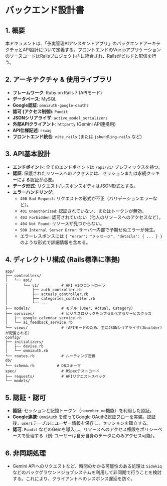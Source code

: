 # バックエンド設計書

## 1. 概要

本ドキュメントは、「予実管理AIアシスタントアプリ」のバックエンドアーキテクチャとAPI設計について定義する。フロントエンドのVue.jsアプリケーションのソースコードはRailsプロジェクト内に統合され、Railsがビルドと配信を行う。

## 2. アーキテクチャ & 使用ライブラリ

- **フレームワーク**: Ruby on Rails 7 (APIモード)
- **データベース**: MySQL
- **Google認証**: `omniauth-google-oauth2`
- **認可 (アクセス制御)**: `Pundit`
- **JSONシリアライザ**: `active_model_serializers`
- **外部APIクライアント**: `httparty` (Gemini API連携用)
- **API仕様記述**: `rswag`
- **フロントエンド統合**: `vite_rails` (または `jsbundling-rails` など)

## 3. API基本設計

- **エンドポイント**: 全てのエンドポイントは `/api/v1/` プレフィックスを持つ。
- **認証**: 保護されたリソースへのアクセスには、セッションまたは永続クッキーによる認証が必要。
- **データ形式**: リクエスト/レスポンスボディはJSON形式とする。
- **エラーハンドリング**: 
    - `400 Bad Request`: リクエストの形式が不正（バリデーションエラーなど）。
    - `401 Unauthorized`: 認証されていない、またはトークンが無効。
    - `403 Forbidden`: 認可されていない（他人のリソースへのアクセスなど）。
    - `404 Not Found`: リソースが見つからない。
    - `500 Internal Server Error`: サーバー内部で予期せぬエラーが発生。
    - エラーレスポンスには `{ "error": "メッセージ", "details": { ... } }` のような形式で詳細情報を含める。

## 4. ディレクトリ構成 (Rails標準に準拠)

```
app/
├── controllers/
│   └── api/
│       └── v1/          # API v1のコントローラ
│           ├── auth_controller.rb
│           ├── actuals_controller.rb
│           ├── categories_controller.rb
│           └── ...
├── models/              # モデル (User, Actual, Category)
├── services/            # ビジネスロジックをカプセル化するサービスクラス
│   ├── google_calendar_service.rb
│   └── ai_feedback_service.rb
└── views/               # (APIモードのため、主にJSONシリアライザ(Jbuilder)が配置される)
config/
├── initializers/
│   ├── devise.rb
│   └── omniauth.rb
└── routes.rb            # ルーティング定義
db/
└── schema.rb          # DBスキーマ
spec/                    # RSpecテストコード
├── requests/            # APIリクエストスペック
└── models/
```

## 5. 認証・認可

- **認証**: セッションと記憶トークン（`remember_me`機能）を利用した認証。
- **Google連携**: `OmniAuth` を使ってGoogle OAuth2認証フローを実装。認証後、`users`テーブルにユーザー情報を保存し、セッションを確立する。
- **認可**: `Pundit` などのGemを導入し、リソースへのアクセス権限をポリシーベースで管理する（例: ユーザーは自分自身のデータにのみアクセス可能）。

## 6. 非同期処理

- Gemini APIへのリクエストなど、時間のかかる可能性のある処理は `Sidekiq` などのバックグラウンドジョブシステムを利用して非同期で行うことを検討する。これにより、クライアントへのレスポンス遅延を防ぐ。


